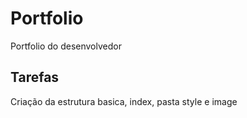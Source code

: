 # Portfolio
Portfolio do desenvolvedor

## Tarefas
Criação da estrutura basica, index, pasta style e image